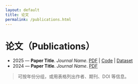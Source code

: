 ```yaml
---
layout: default
title: 论文
permalink: /publications.html
---
```


# 论文（Publications）

- 2025 — **Paper Title**. *Journal Name*. [PDF](#) | [Code](#) | [Dataset](#)
- 2024 — **Paper Title**. *Journal Name*. [PDF](#)

> 可按年份分组，或用表格列出作者、期刊、DOI 等信息。